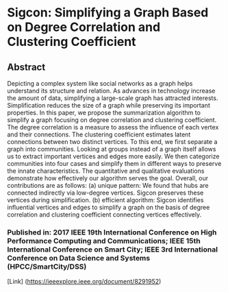 # Sigcon: Simplifying a Graph Based on Degree Correlation and Clustering Coefficient

## Abstract
Depicting a complex system like social networks as a graph helps understand its structure and relation. As advances in technology increase the amount of data, simplifying a large-scale graph has attracted interests. Simplification reduces the size of a graph while preserving its important properties. In this paper, we propose the summarization algorithm to simplify a graph focusing on degree correlation and clustering coefficient. The degree correlation is a measure to assess the influence of each vertex and their connections. The clustering coefficient estimates latent connections between two distinct vertices. To this end, we first separate a graph into communities. Looking at groups instead of a graph itself allows us to extract important vertices and edges more easily. We then categorize communities into four cases and simplify them in different ways to preserve the innate characteristics. The quantitative and qualitative evaluations demonstrate how effectively our algorithm serves the goal. Overall, our contributions are as follows: (a) unique pattern: We found that hubs are connected indirectly via low-degree vertices. Sigcon preserves these vertices during simplification. (b) efficient algorithm: Sigcon identifies influential vertices and edges to simplify a graph on the basis of degree correlation and clustering coefficient connecting vertices effectively.

### Published in: 2017 IEEE 19th International Conference on High Performance Computing and Communications; IEEE 15th International Conference on Smart City; IEEE 3rd International Conference on Data Science and Systems (HPCC/SmartCity/DSS)

[Link] (https://ieeexplore.ieee.org/document/8291952)
